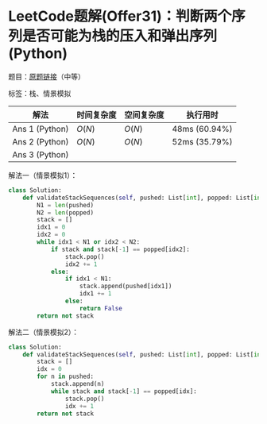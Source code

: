 # LeetCode题解(Offer31)：判断两个序列是否可能为栈的压入和弹出序列(Python)

题目：[原题链接](https://leetcode-cn.com/problems/zhan-de-ya-ru-dan-chu-xu-lie-lcof/)（中等）

标签：栈、情景模拟

| 解法           | 时间复杂度 | 空间复杂度 | 执行用时      |
| -------------- | ---------- | ---------- | ------------- |
| Ans 1 (Python) | $O(N)$     | $O(N)$     | 48ms (60.94%) |
| Ans 2 (Python) | $O(N)$     | $O(N)$     | 52ms (35.79%) |
| Ans 3 (Python) |            |            |               |

解法一（情景模拟1）：

```python
class Solution:
    def validateStackSequences(self, pushed: List[int], popped: List[int]) -> bool:
        N1 = len(pushed)
        N2 = len(popped)
        stack = []
        idx1 = 0
        idx2 = 0
        while idx1 < N1 or idx2 < N2:
            if stack and stack[-1] == popped[idx2]:
                stack.pop()
                idx2 += 1
            else:
                if idx1 < N1:
                    stack.append(pushed[idx1])
                    idx1 += 1
                else:
                    return False
        return not stack
```

解法二（情景模拟2）：

```python
class Solution:
    def validateStackSequences(self, pushed: List[int], popped: List[int]) -> bool:
        stack = []
        idx = 0
        for n in pushed:
            stack.append(n)
            while stack and stack[-1] == popped[idx]:
                stack.pop()
                idx += 1
        return not stack
```
